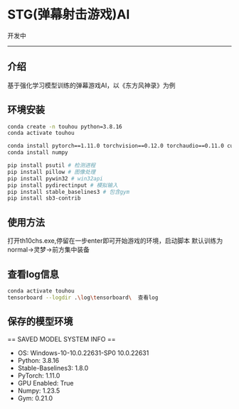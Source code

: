 # STG(弹幕射击游戏)AI

开发中

---

## 介绍

基于强化学习模型训练的弹幕游戏AI，以《东方风神录》为例

## 环境安装

```bash
conda create -n touhou python=3.8.16
conda activate touhou

conda install pytorch==1.11.0 torchvision==0.12.0 torchaudio==0.11.0 cudatoolkit=11.3
conda install numpy 

pip install psutil # 检测进程
pip install pillow # 图像处理
pip install pywin32 # win32api
pip install pydirectinput # 模拟输入
pip install stable_baselines3 # 包含gym
pip install sb3-contrib  
```

## 使用方法

打开th10chs.exe,停留在一步enter即可开始游戏的环境，启动脚本
默认训练为normal->灵梦->前方集中装备

## 查看log信息

```bash
conda activate touhou
tensorboard --logdir .\log\tensorboard\  查看log
```

## 保存的模型环境

== SAVED MODEL SYSTEM INFO ==

- OS: Windows-10-10.0.22631-SP0 10.0.22631
- Python: 3.8.16
- Stable-Baselines3: 1.8.0
- PyTorch: 1.11.0
- GPU Enabled: True
- Numpy: 1.23.5
- Gym: 0.21.0



